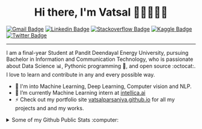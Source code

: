 <h1 align="center">Hi there, I'm Vatsal 👋🏼👨🏻‍💻</h1>

[![Gmail Badge](https://img.shields.io/badge/-vatsal.pict17%40sot.pdpu.ac.in-red?style=flat&logo=gmail&logoColor=white)](mailto:vatsal.pict17@sot.pdpu.ac.in "Connect via Email")
[![Linkedin Badge](https://img.shields.io/badge/-vatsal--parsaniya-blue?style=flat&logo=Linkedin&logoColor=white)](https://www.linkedin.com/in/vatsal-parsaniya/ "Connect on LinkedIn")
[![Stackoverflow Badge](https://img.shields.io/badge/-vatsalparsaniya-orange?style=flat&logo=Stackoverflow&logoColor=white)](https://twitter.com/VatsalParsaniya\ "")
[![Kaggle Badge](https://img.shields.io/badge/-vatsalparsaniya-blue?style=flat&logo=kaggle&logoColor=white)](https://www.linkedin.com/in/vatsal-parsaniya/ "Connect on Kaggle")
[![Twitter Badge](https://img.shields.io/badge/-VatsalParsaniya-00acee?style=flat&logo=Twitter&logoColor=white)](https://twitter.com/VatsalParsaniya "Follow on Twitter")

---

I am a final-year Student at Pandit Deendayal Energy University, pursuing Bachelor  in Information and Communication Technology, who is passionate about Data Science 📊, Pythonic programming 🐍, and open source :octocat:. I love to learn and contribute in any and every possible way.

- 🔭 I'm into Machine Learning, Deep Learning, Computer vision and NLP.
- 🌱 I’m currently Machine Learning intern at [intellica.ai](https://intellica.ai/)
- ⚡ Check out my portfolio site [vatsalparsaniya.github.io](https://vatsalparsaniya.github.io/) for all my projects and and my works.

<details>
  <summary>Some of my Github Public Stats :computer:</summary>
  
  ---
  [![Top Langs](https://github-readme-stats.vercel.app/api/top-langs/?username=Vatsalparsaniya&layout=compact&title_color=fff&icon_color=79ff97&text_color=9f9f9f&bg_color=151515)](https://github.com/Vatsalparsaniya/github-readme-stats)

  [![My Github Stats](https://github-readme-stats.vercel.app/api?username=Vatsalparsaniya&show_icons=true&title_color=fff&icon_color=79ff97&text_color=9f9f9f&bg_color=151515)](https://github.com/Vatsalparsaniya)
  
  ---
  
</details>
